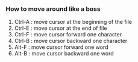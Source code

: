 
### How to move around like a boss
1) Ctrl-A : move cursor at the beginning of the file
2) Ctrl-E : move cursor at the end of file
3) Ctrl-F : move cursor forward one character
4) Ctrl-B : move cursor backward one character
5) Alt-F  : move cursor forward one word
6) Alt-B  : move cursor backward one word
